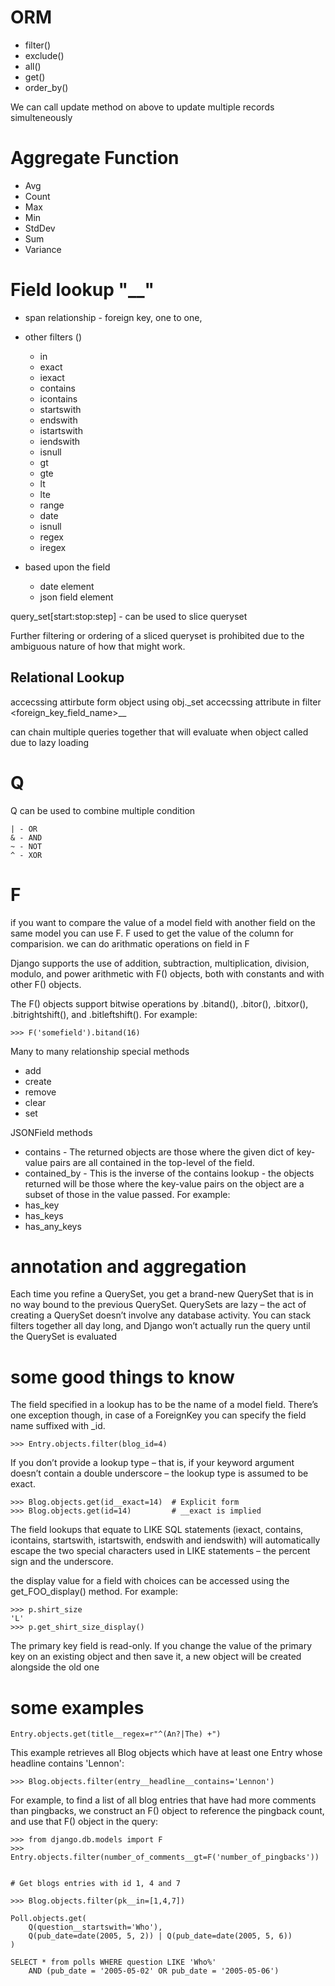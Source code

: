# ORM
- filter()
- exclude()
- all() 
- get()
- order_by()

We can call update method on above to update multiple records simulteneously

# Aggregate Function
- Avg
- Count
- Max
- Min
- StdDev
- Sum
- Variance


# Field lookup "__"
- span relationship - foreign key, one to one, 
- other filters ()
    - in
    - exact
    - iexact
    - contains
    - icontains
    - startswith
    - endswith
    - istartswith
    - iendswith
    - isnull
    - gt
    - gte
    - lt
    - lte
    - range
    - date
    - isnull
    - regex
    - iregex


- based upon the field
    - date element
    - json field element

query_set[start:stop:step] - can be used to slice queryset

Further filtering or ordering of a sliced queryset is prohibited due to the ambiguous nature of how that might work.



## Relational Lookup
accecssing attirbute form object using obj.<Model>_set
accecssing attribute in filter <foreign_key_field_name>__<attribute of that field>

can chain multiple queries together that will evaluate when object called due to lazy loading

# Q
Q can be used to combine multiple condition
```
| - OR
& - AND
~ - NOT
^ - XOR
```
# F
if you want to compare the value of a model field with another field on the same model you can use F. F used to get the value of the column for comparision. we can do arithmatic operations on field in F

Django supports the use of addition, subtraction, multiplication, division, modulo, and power arithmetic with F() objects, both with constants and with other F() objects.

The F() objects support bitwise operations by .bitand(), .bitor(), .bitxor(), .bitrightshift(), and .bitleftshift(). For example:
```
>>> F('somefield').bitand(16)
```

Many to many relationship special methods
- add
- create
- remove
- clear
- set

JSONField methods

- contains - The returned objects are those where the given dict of key-value pairs are all contained in the top-level of the field.
- contained_by - This is the inverse of the contains lookup - the objects returned will be those where the key-value pairs on the object are a subset of those in the value passed. For example:
- has_key
- has_keys
- has_any_keys


# annotation and aggregation


Each time you refine a QuerySet, you get a brand-new QuerySet that is in no way bound to the previous QuerySet. QuerySets are lazy – the act of creating a QuerySet doesn’t involve any database activity. You can stack filters together all day long, and Django won’t actually run the query until the QuerySet is evaluated


# some good things to know
The field specified in a lookup has to be the name of a model field. There’s one exception though, in case of a ForeignKey you can specify the field name suffixed with _id.
```
>>> Entry.objects.filter(blog_id=4)
```

If you don’t provide a lookup type – that is, if your keyword argument doesn’t contain a double underscore – the lookup type is assumed to be exact.
```
>>> Blog.objects.get(id__exact=14)  # Explicit form
>>> Blog.objects.get(id=14)         # __exact is implied
```
The field lookups that equate to LIKE SQL statements (iexact, contains, icontains, startswith, istartswith, endswith and iendswith) will automatically escape the two special characters used in LIKE statements – the percent sign and the underscore.

the display value for a field with choices can be accessed using the get_FOO_display() method. For example:
```
>>> p.shirt_size
'L'
>>> p.get_shirt_size_display()
```

The primary key field is read-only. If you change the value of the primary key on an existing object and then save it, a new object will be created alongside the old one

# some examples
```
Entry.objects.get(title__regex=r"^(An?|The) +")
```

This example retrieves all Blog objects which have at least one Entry whose headline contains 'Lennon':
```
>>> Blog.objects.filter(entry__headline__contains='Lennon')
```

For example, to find a list of all blog entries that have had more comments than pingbacks, we construct an F() object to reference the pingback count, and use that F() object in the query:
```
>>> from django.db.models import F
>>> Entry.objects.filter(number_of_comments__gt=F('number_of_pingbacks'))


# Get blogs entries with id 1, 4 and 7

>>> Blog.objects.filter(pk__in=[1,4,7])

Poll.objects.get(
    Q(question__startswith='Who'),
    Q(pub_date=date(2005, 5, 2)) | Q(pub_date=date(2005, 5, 6))
)

SELECT * from polls WHERE question LIKE 'Who%'
    AND (pub_date = '2005-05-02' OR pub_date = '2005-05-06')
```
